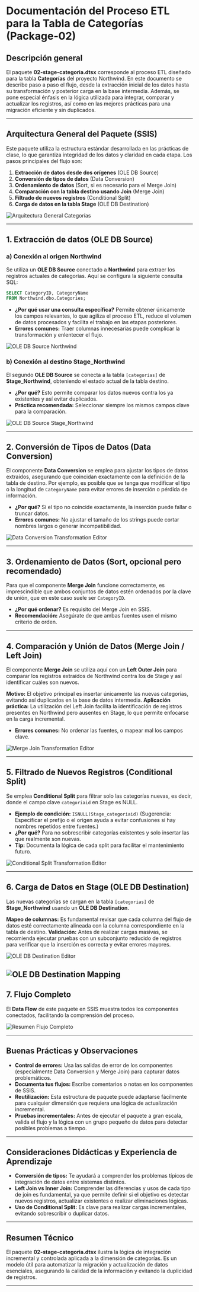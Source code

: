 # **Documentación del Proceso ETL para la Tabla de Categorías (Package-02)**

## **Descripción general**

El paquete **02-stage-categoria.dtsx** corresponde al proceso ETL diseñado para la tabla **Categorías** del proyecto Northwind. En este documento se describe paso a paso el flujo, desde la extracción inicial de los datos hasta su transformación y posterior carga en la base intermedia. Además, se pone especial énfasis en la lógica utilizada para integrar, comparar y actualizar los registros, así como en las mejores prácticas para una migración eficiente y sin duplicados.

---

## Arquitectura General del Paquete (SSIS)

Este paquete utiliza la estructura estándar desarrollada en las prácticas de clase, lo que garantiza integridad de los datos y claridad en cada etapa. Los pasos principales del flujo son:

1. **Extracción de datos desde dos orígenes** (OLE DB Source)
2. **Conversión de tipos de datos** (Data Conversion)
3. **Ordenamiento de datos** (Sort, si es necesario para el Merge Join)
4. **Comparación con la tabla destino usando Join** (Merge Join)
5. **Filtrado de nuevos registros** (Conditional Split)
6. **Carga de datos en la tabla Stage** (OLE DB Destination)

![Arquitectura General Categorías](../../../Imgs/02-Package/02-Package-Arquitecture.png)

---

## 1. Extracción de datos (OLE DB Source)

### a) Conexión al origen Northwind

Se utiliza un **OLE DB Source** conectado a **Northwind** para extraer los registros actuales de categorías.
Aquí se configura la siguiente consulta SQL:

```sql
SELECT CategoryID, CategoryName
FROM Northwind.dbo.Categories;
```

- **¿Por qué usar una consulta específica?** Permite obtener únicamente los campos relevantes, lo que agiliza el proceso ETL, reduce el volumen de datos procesados y facilita el trabajo en las etapas posteriores.
- **Errores comunes:** Traer columnas innecesarias puede complicar la transformación y enlentecer el flujo.

![OLE DB Source Northwind](../../../Imgs/02-Package/02-Package-ole-db-source-northwind.png)

### b) Conexión al destino Stage_Northwind

El segundo **OLE DB Source** se conecta a la tabla `[categorias]` de **Stage_Northwind**, obteniendo el estado actual de la tabla destino.

- **¿Por qué?** Esto permite comparar los datos nuevos contra los ya existentes y así evitar duplicados.
- **Práctica recomendada:** Seleccionar siempre los mismos campos clave para la comparación.

![OLE DB Source Stage_Northwind](../../../Imgs/02-Package/02-Package-ole-db-source-stage-northwind.png)

---

## 2. Conversión de Tipos de Datos (Data Conversion)

El componente **Data Conversion** se emplea para ajustar los tipos de datos extraídos, asegurando que coincidan exactamente con la definición de la tabla de destino. Por ejemplo, es posible que se tenga que modificar el tipo o la longitud de `CategoryName` para evitar errores de inserción o pérdida de información.

- **¿Por qué?** Si el tipo no coincide exactamente, la inserción puede fallar o truncar datos.
- **Errores comunes:** No ajustar el tamaño de los strings puede cortar nombres largos o generar incompatibilidad.

![Data Conversion Transformation Editor](../../../Imgs/02-Package/02-Package-Data-Conversion-Transformation-Editor.png)

---

## 3. Ordenamiento de Datos (Sort, opcional pero recomendado)

Para que el componente **Merge Join** funcione correctamente, es imprescindible que ambos conjuntos de datos estén ordenados por la clave de unión, que en este caso suele ser `CategoryID`.

- **¿Por qué ordenar?** Es requisito del Merge Join en SSIS.
- **Recomendación:** Asegúrate de que ambas fuentes usen el mismo criterio de orden.

---

## 4. Comparación y Unión de Datos (Merge Join / Left Join)

El componente **Merge Join** se utiliza aquí con un **Left Outer Join** para comparar los registros extraídos de Northwind contra los de Stage y así identificar cuáles son nuevos.

**Motivo:** El objetivo principal es insertar únicamente las nuevas categorías, evitando así duplicados en la base de datos intermedia.
**Aplicación práctica:** La utilización del Left Join facilita la identificación de registros presentes en Northwind pero ausentes en Stage, lo que permite enfocarse en la carga incremental.

- **Errores comunes:** No ordenar las fuentes, o mapear mal los campos clave.

![Merge Join Transformation Editor](../../../Imgs/02-Package/02-Package-Merge-Join-Transformation-Editor.png)

---

## 5. Filtrado de Nuevos Registros (Conditional Split)

Se emplea **Conditional Split** para filtrar solo las categorías nuevas, es decir, donde el campo clave `categoriaid` en Stage es NULL.

- **Ejemplo de condición:**
  `ISNULL(Stage_categoriaid)`
  (Sugerencia: Especificar el prefijo o el origen ayuda a evitar confusiones si hay nombres repetidos entre fuentes.)
- **¿Por qué?** Para no sobrescribir categorías existentes y solo insertar las que realmente son nuevas.
- **Tip:** Documenta la lógica de cada split para facilitar el mantenimiento futuro.

![Conditional Split Transformation Editor](../../../Imgs/02-Package/02-Package-Conditional-Split-Transformation-Editor.png)

---

## 6. Carga de Datos en Stage (OLE DB Destination)

Las nuevas categorías se cargan en la tabla `[categorias]` de **Stage_Northwind** usando un **OLE DB Destination**.

**Mapeo de columnas:** Es fundamental revisar que cada columna del flujo de datos esté correctamente alineada con la columna correspondiente en la tabla de destino.
**Validación:** Antes de realizar cargas masivas, se recomienda ejecutar pruebas con un subconjunto reducido de registros para verificar que la inserción es correcta y evitar errores mayores.

![OLE DB Destination Editor](../../../Imgs/02-Package/02-Package-OLE-DB-Destination-Editor.png)

## ![OLE DB Destination Mapping](../../../Imgs/02-Package/02-Package-OLE-DB-Destination-Mapping.png)

## 7. Flujo Completo

El **Data Flow** de este paquete en SSIS muestra todos los componentes conectados, facilitando la comprensión del proceso.

![Resumen Flujo Completo](../../../Imgs/02-Package/02-Package-Arquitecture.png)

---

## Buenas Prácticas y Observaciones

- **Control de errores:** Usa las salidas de error de los componentes (especialmente Data Conversion y Merge Join) para capturar datos problemáticos.
- **Documenta tus flujos:** Escribe comentarios o notas en los componentes de SSIS.
- **Reutilización:** Esta estructura de paquete puede adaptarse fácilmente para cualquier dimensión que requiera una lógica de actualización incremental.
- **Pruebas incrementales:** Antes de ejecutar el paquete a gran escala, valida el flujo y la lógica con un grupo pequeño de datos para detectar posibles problemas a tiempo.

---

## Consideraciones Didácticas y Experiencia de Aprendizaje

- **Conversión de tipos:** Te ayudará a comprender los problemas típicos de integración de datos entre sistemas distintos.
- **Left Join vs Inner Join:** Comprender las diferencias y usos de cada tipo de join es fundamental, ya que permite definir si el objetivo es detectar nuevos registros, actualizar existentes o realizar eliminaciones lógicas.
- **Uso de Conditional Split:** Es clave para realizar cargas incrementales, evitando sobrescribir o duplicar datos.

---

## **Resumen Técnico**

El paquete **02-stage-categoria.dtsx** ilustra la lógica de integración incremental y controlada aplicada a la dimensión de categorías. Es un modelo útil para automatizar la migración y actualización de datos esenciales, asegurando la calidad de la información y evitando la duplicidad de registros.

---
